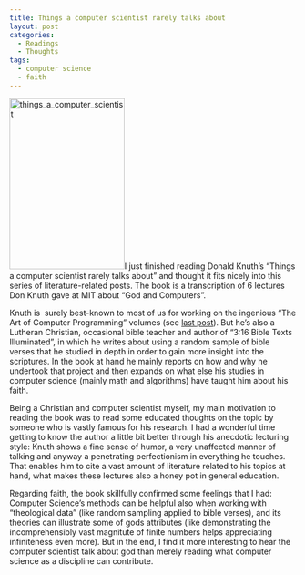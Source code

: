 ```yaml
---
title: Things a computer scientist rarely talks about
layout: post
categories:
  - Readings
  - Thoughts
tags:
  - computer science
  - faith
---
```

[<img class="size-full wp-image-202 alignleft" alt="things_a_computer_scientist" src="http://stdm.github.io/images/things_a_computer_scientist.jpg" width="202" height="300" />](http://stdm.github.io/images/things_a_computer_scientist.jpg)I just finished reading Donald Knuth&#8217;s &#8220;Things a computer scientist rarely talks about&#8221; and thought it fits nicely into this series of literature-related posts. The book is a transcription of 6 lectures Don Knuth gave at MIT about &#8220;God and Computers&#8221;.

Knuth is  surely best-known to most of us for working on the ingenious &#8220;The Art of Computer Programming&#8221; volumes (see [last post](https://dublin.zhaw.ch/~stdm/?p=195 "Favourite Books (1)")). But he&#8217;s also a Lutheran Christian, occasional bible teacher and author of &#8220;3:16 Bible Texts Illuminated&#8221;, in which he writes about using a random sample of bible verses that he studied in depth in order to gain more insight into the scriptures. In the book at hand he mainly reports on how and why he undertook that project and then expands on what else his studies in computer science (mainly math and algorithms) have taught him about his faith.<!--more-->

Being a Christian and computer scientist myself, my main motivation to reading the book was to read some educated thoughts on the topic by someone who is vastly famous for his research. I had a wonderful time getting to know the author a little bit better through his anecdotic lecturing style: Knuth shows a fine sense of humor, a very unaffected manner of talking and anyway a penetrating perfectionism in everything he touches. That enables him to cite a vast amount of literature related to his topics at hand, what makes these lectures also a honey pot in general education.

Regarding faith, the book skillfully confirmed some feelings that I had: Computer Science&#8217;s methods can be helpful also when working with &#8220;theological data&#8221; (like random sampling applied to bible verses), and its theories can illustrate some of gods attributes (like demonstrating the incomprehensibly vast magnitute of finite numbers helps appreciating infiniteness even more). But in the end, I find it more interesting to hear the computer scientist talk about god than merely reading what computer science as a discipline can contribute.